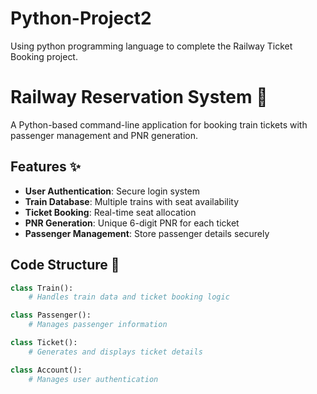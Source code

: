 # Python-Project2
Using python programming language to complete the Railway Ticket Booking project.
# Railway Reservation System 🚆

A Python-based command-line application for booking train tickets with passenger management and PNR generation.

## Features ✨
- **User Authentication**: Secure login system
- **Train Database**: Multiple trains with seat availability
- **Ticket Booking**: Real-time seat allocation
- **PNR Generation**: Unique 6-digit PNR for each ticket
- **Passenger Management**: Store passenger details securely

## Code Structure 📂
```python
class Train():
    # Handles train data and ticket booking logic

class Passenger():
    # Manages passenger information

class Ticket():
    # Generates and displays ticket details

class Account():
    # Manages user authentication
